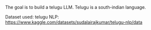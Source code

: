 The goal is to build a telugu LLM. Telugu is a south-indian language. 

Dataset used:
telugu NLP: https://www.kaggle.com/datasets/sudalairajkumar/telugu-nlp/data
